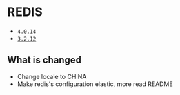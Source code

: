 # REDIS

* [`4.0.14`](https://github.com/kuituoshi/docker/blob/master/redis/4.0.14/Dockerfile)
* [`3.2.12`](https://github.com/kuituoshi/docker/blob/master/redis/3.2.12/Dockerfile)


## What is changed

* Change locale to CHINA
* Make redis's configuration elastic, more read README